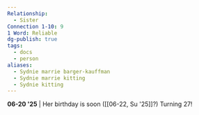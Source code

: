 ```yaml
---
Relationship:
  - Sister
Connection 1-10: 9
1 Word: Reliable
dg-publish: true
tags:
  - docs
  - person
aliases:
  - Sydnie marrie barger-kauffman
  - Sydnie marrie kitting
  - Sydnie kitting
---
```

**06-20 '25** | Her birthday is soon ([[06-22, Su '25]]?) Turning 27!